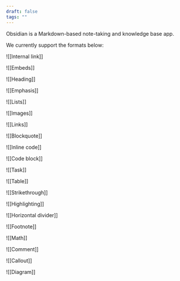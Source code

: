 ```yaml
---
draft: false
tags: ""
---
```

Obsidian is a Markdown-based note-taking and knowledge base app. 

We currently support the formats below:

![[Internal link]]

![[Embeds]]

![[Heading]]

![[Emphasis]]

![[Lists]]

![[Images]]

![[Links]]

![[Blockquote]]

![[Inline code]]

![[Code block]]

![[Task]]

![[Table]]

![[Strikethrough]]

![[Highlighting]]

![[Horizontal divider]]

![[Footnote]]

![[Math]]

![[Comment]]

![[Callout]]

![[Diagram]]

